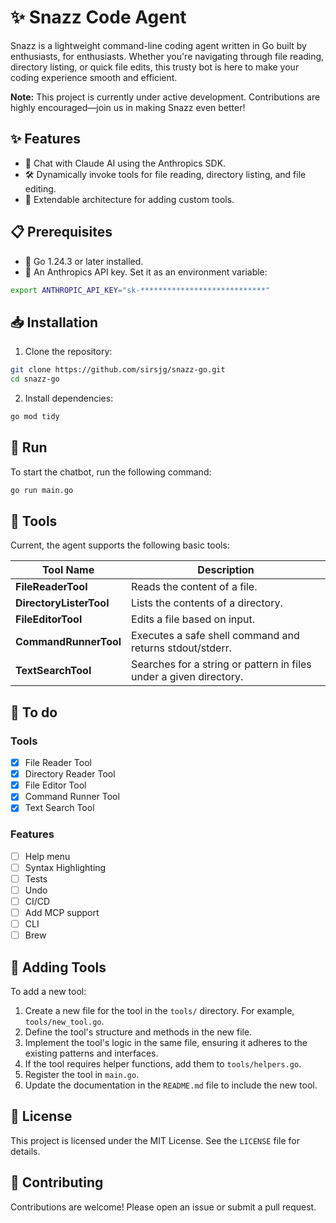 # ✨ Snazz Code Agent

Snazz is a lightweight command-line coding agent written in Go built by enthusiasts, for enthusiasts. Whether you're navigating through file reading, directory listing, or quick file edits, this trusty bot is here to make your coding experience smooth and efficient.

**Note:** This project is currently under active development. Contributions are highly encouraged—join us in making Snazz even better!

## ✨ Features

- 💬 Chat with Claude AI using the Anthropics SDK.
- 🛠️ Dynamically invoke tools for file reading, directory listing, and file editing.
- 🧩 Extendable architecture for adding custom tools.

## 📋 Prerequisites

- 🔧 Go 1.24.3 or later installed.
- 🔑 An Anthropics API key. Set it as an environment variable:

```bash
export ANTHROPIC_API_KEY="sk-****************************"
```

## 📥 Installation

1. Clone the repository:

```bash
git clone https://github.com/sirsjg/snazz-go.git
cd snazz-go
```

2. Install dependencies:

```bash
go mod tidy
```

## 🚀 Run

To start the chatbot, run the following command:

```bash
go run main.go
```

## 🧰 Tools

Current, the agent supports the following basic tools:

| Tool Name           | Description                                                                 |
|---------------------|-----------------------------------------------------------------------------|
| **FileReaderTool**  | Reads the content of a file.                                               |
| **DirectoryListerTool** | Lists the contents of a directory.                                         |
| **FileEditorTool**  | Edits a file based on input.                                                |
| **CommandRunnerTool** | Executes a safe shell command and returns stdout/stderr.                    |
| **TextSearchTool**  | Searches for a string or pattern in files under a given directory.           |

## 📝 To do

### Tools

- [x] File Reader Tool
- [x] Directory Reader Tool
- [x] File Editor Tool
- [x] Command Runner Tool
- [x] Text Search Tool

### Features

- [ ] Help menu
- [ ] Syntax Highlighting
- [ ] Tests
- [ ] Undo
- [ ] CI/CD
- [ ] Add MCP support
- [ ] CLI
- [ ] Brew

## 🔧 Adding Tools

To add a new tool:

1. Create a new file for the tool in the `tools/` directory. For example, `tools/new_tool.go`.
2. Define the tool's structure and methods in the new file.
3. Implement the tool's logic in the same file, ensuring it adheres to the existing patterns and interfaces.
4. If the tool requires helper functions, add them to `tools/helpers.go`.
5. Register the tool in `main.go`.
6. Update the documentation in the `README.md` file to include the new tool.

## 📜 License

This project is licensed under the MIT License. See the `LICENSE` file for details.

## 👥 Contributing

Contributions are welcome! Please open an issue or submit a pull request.
